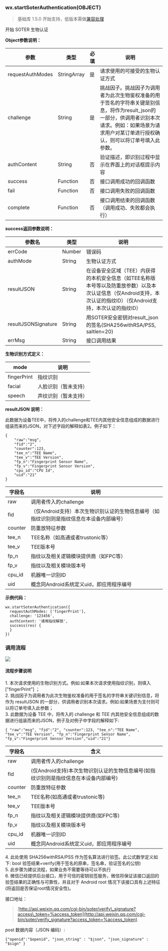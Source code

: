 <!-- https://mp.weixin.qq.com/debug/wxadoc/dev/api/startSoterAuthentication.html -->

### wx.startSoterAuthentication(OBJECT)

> 基础库 1.5.0 开始支持，低版本需做[兼容处理](https://mp.weixin.qq.com/debug/wxadoc/dev/framework/compatibility.html)

开始 SOTER 生物认证

**Object参数说明：**

  参数               |  类型          |  必填 |  说明                                                                                                       
---------------------|----------------|-------|-------------------------------------------------------------------------------------------------------------
  requestAuthModes   |  StringArray   |  是   |  请求使用的可接受的生物认证方式                                                                             
  challenge          |  String        |  是   |挑战因子。挑战因子为调用者为此次生物鉴权准备的用于签名的字符串关键是别信息，将作为result_json的一部分，供调用者识别本次请求。例如：如果场景为请求用户对某订单进行授权确认，则可以将订单号填入此参数。
  authContent        |  String        |  否   |  验证描述，即识别过程中显示在界面上的对话框提示内容                                                         
  success            |  Function      |  否   |  接口调用成功的回调函数                                                                                     
  fail               |  Function      |  否   |  接口调用失败的回调函数                                                                                     
  complete           |  Function      |  否   |  接口调用结束的回调函数（调用成功、失败都会执行）                                                           

**success返回参数说明：**

  参数名                |  类型     |  说明                                                                                            
------------------------|-----------|--------------------------------------------------------------------------------------------------
  errCode               |  Number   |  错误码                                                                                          
  authMode              |  String   |  生物认证方式                                                                                    
  resultJSON            |  String   |在设备安全区域（TEE）内获得的本机安全信息（如TEE名称版本号等以及防重放参数）以及本次认证信息（仅Android支持，本次认证的指纹ID）（仅Android支持，本次认证的指纹ID）
  resultJSONSignature   |  String   |  用SOTER安全密钥对result_json的签名(SHA256withRSA/PSS, saltlen=20)                               
  errMsg                |  String   |  接口调用结果                                                                                    

**生物识别方式定义：**

  mode          |  说明         
----------------|---------------
  fingerPrint   |  指纹识别     
  facial        |人脸识别（暂未支持）
  speech        |声纹识别（暂未支持）

**resultJSON 说明：**

此数据为设备TEE中，将传入的challenge和TEE内其他安全信息组成的数据进行组装而来的JSON，对下述字段的解释如表2。例子如下：

    {
        "raw":"msg",
        "fid":"2",
        "counter":123,
        "tee_n":"TEE Name",
        "tee_v":"TEE Version",
        "fp_n":"Fingerprint Sensor Name",
        "fp_v":"Fingerprint Sensor Version",
        "cpu_id":"CPU Id",
        "uid":"21"
    }
    

  字段名    |  说明                                               
------------|-----------------------------------------------------
  raw       |  调用者传入的challenge                              
  fid       |（仅Android支持）本次生物识别认证的生物信息编号（如指纹识别则是指纹信息在本设备内部编号）
  counter   |  防重放特征参数                                     
  tee_n     |  TEE名称（如高通或者trustonic等）                   
  tee_v     |  TEE版本号                                          
  fp_n      |  指纹以及相关逻辑模块提供商（如FPC等）              
  fp_v      |  指纹以及相关模块版本号                             
  cpu_id    |  机器唯一识别ID                                     
  uid       |  概念同Android系统定义uid，即应用程序编号           

**示例代码：**

    wx.startSoterAuthentication({
      requestAuthModes: ['fingerPrint'],
      challenge: '123456',
      authContent: '请用指纹解锁',
      success(res) {
      }
    })
    

### 调用流程

![](https://mp.weixin.qq.com/debug/wxadoc/dev/image/soter.png?t=201822)

#### 流程步骤说明

1\. 本次请求使用的生物识别方式。例如:如果本次请求使用指纹识别，则填入 \["fingerPrint"\] ；  
2\. 挑战因子为调用者为此次生物鉴权准备的用于签名的字符串关键识别信息，将作为 resultJSON 的一部分，供调用者识别本次请求。例如:如果场景为支付则可以将订单号填入此参数；  
3\. 此数据为设备 TEE 中，将传入的 challenge 和 TEE 内其他安全信息组成的数据进行组装而来的JSON，例子及对例子中字段的解释如下:

    { "raw":"msg", "fid":"2", "counter":123, "tee_n":"TEE Name", "tee_v":"TEE Version", "fp_n":"Fingerprint Sensor Name", "fp_v":"Fingerprint Sensor Version","uid":"21"}
    

  字段名    |  含义                                               
------------|-----------------------------------------------------
  raw       |  调用者传入的challenge                              
  fid       |(仅Android支持)本次生物识别认证的生物信息编号(如指纹识别则是指纹信息在本设备内部编号)
  counter   |  防重放特征参数                                     
  tee_n     |  TEE名称(如高通或者trustonic等)                     
  tee_v     |  TEE版本号                                          
  fp_n      |  指纹以及相关逻辑模块提供商(如FPC等)                
  fp_v      |  指纹以及相关模块版本号                             
  cpu_id    |  机器唯一识别ID                                     
  uid       |  概念同Android系统定义uid，即应用程序编号           

4\. 此处使用 SHA256withRSA/PSS 作为签名算法进行验签。此公式数学定义如下: bool 验签结果=verify(用于签名的原串，签名串，验证签名的公钥)  
5\. 此步骤为建议流程，如果业务不需要等待可以不执行  
6\. 微信已经提供后台接口，用于可信的密钥验签服务，微信将保证该接口返回的验签结果的正确性与可靠性，并且对于 Android root 情况下该接口具有上述特征(将返回是否保证root情况安全性)。  

接口地址：

> [http://api.weixin.qq.com/cgi-bin/soter/verify\_signature?access\_token=%access_token](http://api.weixin.qq.com/cgi-bin/soter/verify_signature?access_token=%access_token)

post 数据内容（JSON 编码）:

    {"openid":"$openid", "json_string" : "$json", "json_signature" : "$sign" }
